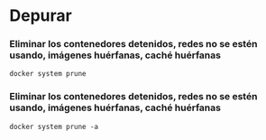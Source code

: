 # Depurar

### Eliminar los contenedores detenidos, redes no se estén usando, imágenes huérfanas, caché huérfanas

```
docker system prune
```

### Eliminar los contenedores detenidos, redes no se estén usando, imágenes huérfanas, caché huérfanas

```
docker system prune -a
```
